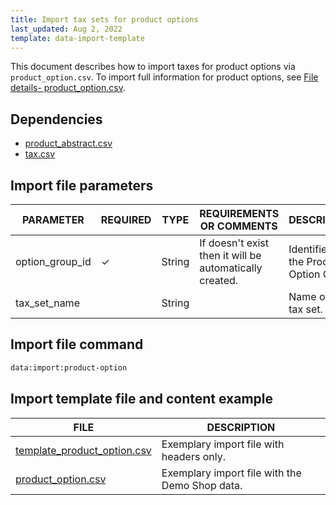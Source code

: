 ```yaml
---
title: Import tax sets for product options
last_updated: Aug 2, 2022
template: data-import-template
---
```



This document describes how to import taxes for product options via  `product_option.csv`. To import full information for product options, see [File details- product_option.csv](/docs/scos/dev/data-import/{{site.version}}/data-import-categories/special-product-types/product-options/file-details-product-option.csv.html).


## Dependencies

* [product_abstract.csv](/docs/scos/dev/data-import/{{page.version}}/data-import-categories/catalog-setup/products/file-details-product-abstract.csv.html)
* [tax.csv](/docs/pbc/all/tax-management/import-and-export-data/import-tax-sets.html)


## Import file parameters

| PARAMETER | REQUIRED | TYPE | REQUIREMENTS OR COMMENTS | DESCRIPTION |
| --- | --- | --- | --- | --- |
| option_group_id | &check; | String |If doesn't exist then it will be automatically created.  | Identifier of the Product Option Group. |
| tax_set_name |  | String || Name of the tax set. |

## Import file command

```bash
data:import:product-option
```

## Import template file and content example

| FILE | DESCRIPTION |
| --- | --- |
| [template_product_option.csv](https://spryker.s3.eu-central-1.amazonaws.com/docs/Developer+Guide/Back-End/Data+Manipulation/Data+Ingestion/Data+Import/Data+Import+Categories/Special+Product+Types/202109.0/Template_product_option.csv) | Exemplary import file with headers only. |
| [product_option.csv](https://spryker.s3.eu-central-1.amazonaws.com/docs/Developer+Guide/Back-End/Data+Manipulation/Data+Ingestion/Data+Import/Data+Import+Categories/Special+Product+Types/202109.0/product_option.csv) | Exemplary import file with the Demo Shop data. |
